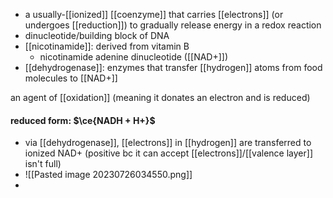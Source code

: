- a usually-[[ionized]] [[coenzyme]] that carries [[electrons]] (or undergoes [[reduction]]) to gradually release energy in a redox reaction
- dinucleotide/building block of DNA
- [[nicotinamide]]: derived from vitamin B
	- nicotinamide adenine dinucleotide ([[NAD+]])
- [[dehydrogenase]]:  enzymes that transfer [[hydrogen]] atoms from food molecules to [[NAD+]]

an agent of [[oxidation]] (meaning it donates an  electron and is reduced)
#### reduced form: $\ce{NADH + H+}$
- via [[dehydrogenase]], [[electrons]] in [[hydrogen]] are transferred to ionized NAD+ (positive bc it can accept [[electrons]]/[[valence layer]] isn't full)
- ![[Pasted image 20230726034550.png]]
-